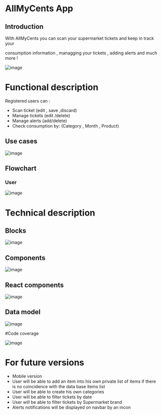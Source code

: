# AllMyCents App

## Introduction

With AllMyCents you can scan your supermarket tickets and keep in track your

consumption information , managging your tickets , adding alerts and much more !

![image](images/portada.png)



# Functional description

Registered users can :

- Scan ticket (edit , save ,discard)
- Manage tickets (edit /delete) 
- Manage alerts (add/delete)
- Check consumption by: (Category , Month , Product)


## Use cases

![image](images/usecases.png)


## Flowchart

### User

![image](images/flow.png)



# Technical description

## Blocks

![image](images/Blocks.png)

## Components

![image](images/Components.png)

## React components

![image](images/ReactComponents.png)

## Data model

![image](images/DataModel.png)



#Code coverage


![image](images/Coverage.png)





# For future versions

- Mobile version
- User will be able to  add an item  into his own private list of items
if there is no coincidence with the data base items list
- User will be able to create his own categories 
- User will be able to filter tickets by date
- User will be able to filter tickets by Supermarket brand
- Alerts notifications will be displayed on navbar by an incon 
